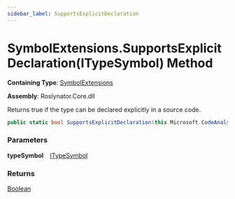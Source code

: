 ```yaml
---
sidebar_label: SupportsExplicitDeclaration
---
```


# SymbolExtensions\.SupportsExplicitDeclaration\(ITypeSymbol\) Method

**Containing Type**: [SymbolExtensions](../index.md)

**Assembly**: Roslynator\.Core\.dll

  
Returns true if the type can be declared explicitly in a source code\.

```csharp
public static bool SupportsExplicitDeclaration(this Microsoft.CodeAnalysis.ITypeSymbol typeSymbol)
```

### Parameters

**typeSymbol** &ensp; [ITypeSymbol](https://docs.microsoft.com/en-us/dotnet/api/microsoft.codeanalysis.itypesymbol)

### Returns

[Boolean](https://docs.microsoft.com/en-us/dotnet/api/system.boolean)

